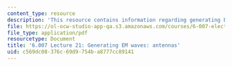 ```yaml
---
content_type: resource
description: 'This resource contains information regarding generating EM waves: antennas.'
file: https://ol-ocw-studio-app-qa.s3.amazonaws.com/courses/6-007-electromagnetic-energy-from-motors-to-lasers-spring-2011/c569dc08376c69d9754ba8777cc89141_MIT6_007S11_lec21.pdf
file_type: application/pdf
resourcetype: Document
title: '6.007 Lecture 21: Generating EM waves: antennas'
uid: c569dc08-376c-69d9-754b-a8777cc89141
---
```


